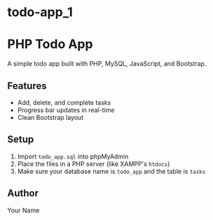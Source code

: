 # todo-app_1
# PHP Todo App

A simple todo app built with PHP, MySQL, JavaScript, and Bootstrap.

## Features
- Add, delete, and complete tasks
- Progress bar updates in real-time
- Clean Bootstrap layout

## Setup
1. Import `todo_app.sql` into phpMyAdmin
2. Place the files in a PHP server (like XAMPP's `htdocs`)
3. Make sure your database name is `todo_app` and the table is `tasks`

## Author
Your Name
